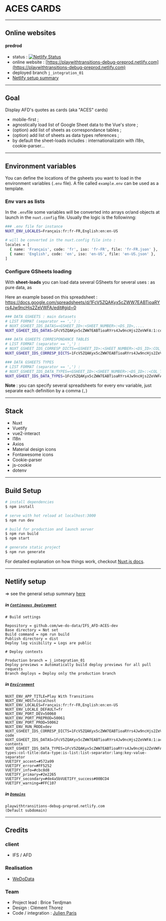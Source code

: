 # ACES CARDS 


----

## Online websites 

#### predrod
- status : [![Netlify Status](https://api.netlify.com/api/v1/badges/c2012768-10f5-49a3-9ad1-2c988715eac4/deploy-status)](https://app.netlify.com/sites/playwithtransitions-debug-preprod/deploys)
- online website : [https://playwithtransitions-debug-preprod.netlify.com](https://playwithtransitions-debug-preprod.netlify.com)
- deployed branch `j_integration_01`
- [Netlify setup summary](https://app.netlify.com/sites/playwithtransitions-debug-preprod/overview)

---

## Goal

Display AFD's quotes as cards (aka "ACES" cards) 

- mobile-first ;
- agnostically load list of Google Sheet data to the Vue's store ;
- (option) add list of sheets as correspondance tables ;
- (option) add list of sheets as data types references ;
- by default the sheet-loads includes : internationalizatin with i18n, cookie-parser...

------

## Environment variables

You can define the locations of the gsheets you want to load in the environment variables (`.env` file). A file called `example.env` can be used as a template.

### Env vars as lists

In the `.env`file some variables will be converted into arrays or/and objects at launch in the `nuxt.config` file. 
Usually the logic is the followinng: 

```bash
### .env file for instance
NUXT_ENV_LOCALES=Français:fr:fr-FR,English:en:en-US

# will be converted in the nuxt.config file into : 
locales = [
  { name: 'Français', code: 'fr', iso: 'fr-FR', file: 'fr-FR.json' },
  { name: 'English', code: 'en', iso: 'en-US', file: 'en-US.json' },
]
```

### Configure GSheets loading

With **sheet-loads** you can load data several GSheets for several uses : as pure data, as 

Here an example based on this spreadsheet : 
https://docs.google.com/spreadsheets/d/1FcV5ZQAKyx5cZWW7EABTioaRYrs4Jw9ncHjs2ZeVWFA/edit#gid=0

```bash
### DATA GSHEETS : main datasets
# LIST FORMAT (separator == ',') : 
# NUXT_GSHEET_IDS_DATAS=<GSHEET_ID>:<SHEET_NUMBER>:<DS_ID>,....
NUXT_GSHEET_IDS_DATAS=1FcV5ZQAKyx5cZWW7EABTioaRYrs4Jw9ncHjs2ZeVWFA:1:contents

### DATA GSHEETS CORRESPONDANCE TABLES
# LIST FORMAT (separator == ',') : 
# NUXT_GSHEET_IDS_CORRESP_DICTS=<GSHEET_ID>:<SHEET_NUMBER>:<DS_ID>:COL_TITLE_FOR_KEY,....
NUXT_GSHEET_IDS_CORRESP_DICTS=1FcV5ZQAKyx5cZWW7EABTioaRYrs4Jw9ncHjs2ZeVWFA:2:correspondances:categories-code

### DATA GSHEETS TYPES
# LIST FORMAT (separator == ',') : 
# NUXT_GSHEET_IDS_DATA_TYPES=<GSHEET_ID>:<SHEET_NUMBER>:<DS_ID>::<COL_TITLE_FOR_KEY>:<DATATYPE>,....
NUXT_GSHEET_IDS_DATA_TYPES=1FcV5ZQAKyx5cZWW7EABTioaRYrs4Jw9ncHjs2ZeVWFA:3:my-types:col-title:data-type:is-list:list-separator:lang:key-value-separator
```

**Note** : you can specify several spreadsheets for every env variable, just separate each definition by a comma (`,`)

----------

## Stack 

- Nuxt
- Vuetify
- vue2-interact
- I18n
- Axios
- Material design icons
- Fontawesome icons
- Cookie-parser
- js-cookie
- dotenv

----------

## Build Setup

``` bash
# install dependencies
$ npm install

# serve with hot reload at localhost:3000
$ npm run dev

# build for production and launch server
$ npm run build
$ npm start

# generate static project
$ npm run generate
```

For detailed explanation on how things work, checkout [Nuxt.js docs](https://nuxtjs.org).


------
## Netlify setup

=> see the general setup summary [here](https://app.netlify.com/sites/playwithtransitions-debug-preprod/settings/general)


##### in [`Continuous Deployment`](https://app.netlify.com/sites/playwithtransitions-debug-preprod/settings/deploys#continuous-deployment)

```env
# Build settings

Repository = github.com/we-do-data/IFS_AFD-ACES-dev
Base directory = Not set
Build command = npm run build
Publish directory = dist
Deploy log visibility = Logs are public

# Deploy contexts

Production branch = j_integration_01
Deploy previews = Automatically build deploy previews for all pull requests
Branch deploys = Deploy only the production branch
```

##### in [`Environment`](https://app.netlify.com/sites/playwithtransitions-debug-preprod/settings/deploys#environment)

```env
NUXT_ENV_APP_TITLE=Play With Transitions
NUXT_ENV_HOST=localhost
NUXT_ENV_LOCALES=Français:fr:fr-FR,English:en:en-US
NUXT_ENV_LOCALE_DEFAULT=fr
NUXT_ENV_PORT_DEV=50060
NUXT_ENV_PORT_PREPROD=50061
NUXT_ENV_PORT_PROD=50062
NUXT_ENV_RUN_MODE=dev
NUXT_GSHEET_IDS_CORRESP_DICTS=1FcV5ZQAKyx5cZWW7EABTioaRYrs4Jw9ncHjs2ZeVWFA:2:correspondances:categories-code
NUXT_GSHEET_IDS_DATAS=1FcV5ZQAKyx5cZWW7EABTioaRYrs4Jw9ncHjs2ZeVWFA:1:aces-contents
NUXT_GSHEET_IDS_DATA_TYPES=1FcV5ZQAKyx5cZWW7EABTioaRYrs4Jw9ncHjs2ZeVWFA:3:my-types:col-title:data-type:is-list:list-separator:lang:key-value-separator
VUETIFY_accent=#572a99
VUETIFY_error=#FF5252
VUETIFY_info=#cbc8d8
VUETIFY_primary=#2e2265
VUETIFY_secondary=#de4a5bVUETIFY_success#00BCD4
VUETIFY_warning=#FFC107
```

##### in [`Domains`](https://app.netlify.com/sites/playwithtransitions-debug-preprod/settings/domain)

```
playwithtransitions-debug-preprod.netlify.com
(Default subdomain)
```

----- 
## Credits

### client 

- IFS / AFD

### Realisation

- [WeDoData](https://www.wedodata.fr)

### Team 

- Project lead : Brice Terdjman
- Design : Clément Thorez
- Code / integration : [Julien Paris](https://github.com/JulienParis)
